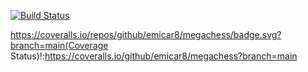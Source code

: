 [![Build Status](https://travis-ci.org/emicar8/megachess.svg?branch=main)](https://travis-ci.org/emicar8/megachess)

https://coveralls.io/repos/github/emicar8/megachess/badge.svg?branch=main(Coverage Status)!:https://coveralls.io/github/emicar8/megachess?branch=main

